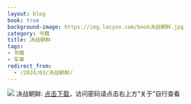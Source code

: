 ```yaml
---
layout: blog
book: true
background-image: https://img.locyoo.com/book决战朝鲜.jpg
category: 书籍
title: 决战朝鲜
tags:
- 书籍
- 军事
redirect_from:
  - /2024/03/决战朝鲜/
---
```

![](https://img.locyoo.com/book决战朝鲜.jpg)
决战朝鲜: <a name = "ref1" href="https://url18.ctfile.com/f/50983618-1347923608-563afc?p=3619">点击下载</a>，访问密码请点击右上方“关于”自行查看